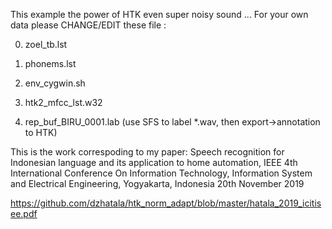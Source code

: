 This example the power of HTK even super noisy sound ...
For your own data please CHANGE/EDIT these file :

0. zoel_tb.lst

1. phonems.lst

2. env_cygwin.sh

3. htk2_mfcc_lst.w32

4. rep_buf_BIRU_0001.lab (use SFS to label *.wav, then export->annotation to HTK)




This is the work correspoding to my paper: Speech recognition for Indonesian language and its application to home automation, IEEE 4th International Conference On Information Technology, Information System and Electrical Engineering, Yogyakarta, Indonesia 20th November 2019

https://github.com/dzhatala/htk_norm_adapt/blob/master/hatala_2019_icitisee.pdf